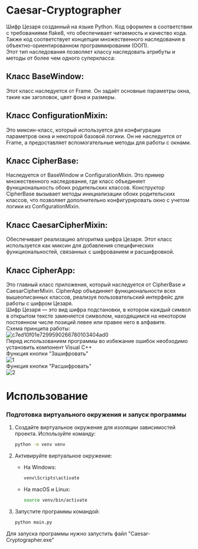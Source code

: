 # Caesar-Cryptographer
Шифр Цезаря созданный на языке Python. Код оформлен в соответствии с требованиями flake8, что обеспечивает читаемость и качество кода. Также код соответствует концепции множественного наследования в объектно-ориентированном программировании (ООП).<br />
Этот тип наследования позволяет классу наследовать атрибуты и методы от более чем одного суперкласса:
## Класс BaseWindow:
Этот класс наследуется от Frame. Он задаёт основные параметры окна, такие как заголовок, цвет фона и размеры.
## Класс ConfigurationMixin:<br />
Это миксин-класс, который используется для конфигурации параметров окна и некоторой базовой логики. Он не наследуется от Frame, а предоставляет вспомогательные методы для работы с окнами.
## Класс CipherBase:<br />
Наследуется от BaseWindow и ConfigurationMixin. Это пример множественного наследования, где класс объединяет функциональность обоих родительских классов. Конструктор CipherBase вызывает методы инициализации обоих родительских классов, что позволяет дополнительно конфигурировать окно с учетом логики из ConfigurationMixin.
## Класс CaesarCipherMixin:<br />
Обеспечивает реализацию алгоритма шифра Цезаря. Этот класс используется как миксин для добавления специфических функциональностей, связанных с шифрованием и расшифровкой.
## Класс CipherApp:<br />
Это главный класс приложения, который наследуется от CipherBase и CaesarCipherMixin. CipherApp объединяет функциональности всех вышеописанных классов, реализуя пользовательский интерфейс для работы с шифром Цезаря.<br />
Шифр Цезаря — это вид шифра подстановки, в котором каждый символ в открытом тексте заменяется символом, находящимся на некотором постоянном числе позиций левее или правее него в алфавите. <br />
Схема принципа работы:<br />
![c7ed10f01e7299590266780103404ad0](https://user-images.githubusercontent.com/103204349/187725861-e15ac695-860c-49ce-93bb-724bf225679c.jpeg)<br />
Перед использованием программы во избежание ошибок необходимо установить компонент Visual C++ <br />
Функция кнопки "Зашифровать"<br />
![1](https://user-images.githubusercontent.com/103204349/187727807-17c4e07a-98e3-493d-b796-8d271152aa01.jpg)<br />
Функция кнопки "Расшифровать"<br />
![2](https://user-images.githubusercontent.com/103204349/187728170-13e82319-4e56-4425-9619-3586f889601a.jpg)<br />
# Использование
### Подготовка виртуального окружения и запуск программы

1. Создайте виртуальное окружение для изоляции зависимостей проекта. 
   Используйте команду:
   ```bash
   python -m venv venv
   ```

2. Активируйте виртуальное окружение:
   - На Windows:
     ```bash
     venv\Scripts\activate
     ```
   - На macOS и Linux:
     ```bash
     source venv/bin/activate
     ```
3. Запустите программы командой:
   ```bash
   python main.py
   ```
Для запуска программы нужно запустить файл "Caesar-Cryptographer.exe"<br />
